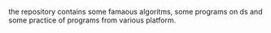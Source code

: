 the repository contains some famaous algoritms, some programs on ds and some practice of programs from various platform.
